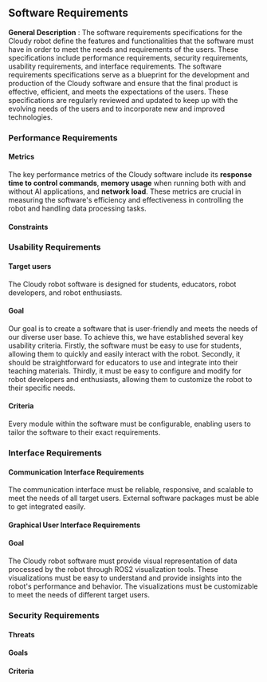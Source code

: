 ## Software Requirements

**General Description** : The software requirements specifications for the Cloudy robot define the features and functionalities that the software must have in order to meet the needs and requirements of the users. These specifications include performance requirements, security requirements, usability requirements, and interface requirements. The software requirements specifications serve as a blueprint for the development and production of the Cloudy software and ensure that the final product is effective, efficient, and meets the expectations of the users. These specifications are regularly reviewed and updated to keep up with the evolving needs of the users and to incorporate new and improved technologies. 

### Performance Requirements

#### Metrics
The key performance metrics of the Cloudy software include its **response time to control commands**, **memory usage** when running both with and without AI applications, and **network load**. These metrics are crucial in measuring the software's efficiency and effectiveness in controlling the robot and handling data processing tasks.

#### Constraints


### Usability Requirements

#### Target users

The Cloudy robot software is designed for students, educators, robot developers, and robot enthusiasts.

#### Goal 

Our goal is to create a software that is user-friendly and meets the needs of our diverse user base. To achieve this, we have established several key usability criteria. Firstly, the software must be easy to use for students, allowing them to quickly and easily interact with the robot. Secondly, it should be straightforward for educators to use and integrate into their teaching materials. Thirdly, it must be easy to configure and modify for robot developers and enthusiasts, allowing them to customize the robot to their specific needs.

#### Criteria 
Every module within the software must be configurable, enabling users to tailor the software to their exact requirements.

### Interface Requirements

#### Communication Interface Requirements

The communication interface must be reliable, responsive, and scalable to meet the needs of all target users. External software packages must be able to get integrated easily.

#### Graphical User Interface Requirements

#### Goal
The Cloudy robot software must provide visual representation of data processed by the robot through ROS2 visualization tools.
These visualizations must be easy to understand and provide insights into the robot's performance and behavior.
The visualizations must be customizable to meet the needs of different target users. 

### Security Requirements

#### Threats

#### Goals

#### Criteria








